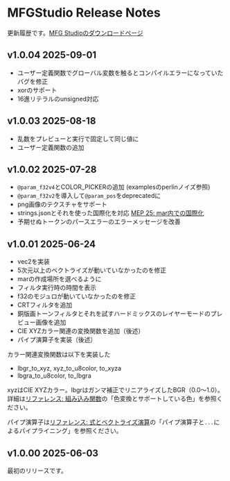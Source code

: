 # MFGStudio Release Notes

更新履歴です。[MFG Studioのダウンロードページ](https://modernfilterlanguageforgpu.org/download/)

## v1.0.04 2025-09-01

- ユーザー定義関数でグローバル変数を触るとコンパイルエラーになっていたバグを修正
- xorのサポート
- 16進リテラルのunsigned対応

## v1.0.03 2025-08-18

- 乱数をプレビューと実行で固定して同じ値に
- ユーザー定義関数の追加

## v1.0.02 2025-07-28

- `@param_f32v4`とCOLOR_PICKERの追加 (examplesのperlinノイズ参照)
- `@param_f32v2`を導入して`@param_pos`をdeprecatedに
- png画像のテクスチャをサポート
- strings.jsonとそれを使った国際化を対応 [MEP 25: mar内での国際化](MEP/25.md)
- 予期せぬトークンのパースエラーのエラーメッセージを改善

## v1.0.01 2025-06-24

- vec2を実装
- 5次元以上のベクトライズが動いていなかったのを修正
- marの作成場所を選べるように
- フィルタ実行時の時間を表示
- f32のモジュロが動いていなかったのを修正
- CRTフィルタを追加
- 銅版画トーンフィルタとそれを試すハードミックスのレイヤーモードのプレビュー画像を追加
- CIE XYZカラー関連の変換関数を追加（後述）
- パイプ演算子を実装（後述）

カラー関連変換関数は以下を実装した

- lbgr_to_xyz, xyz_to_u8color, to_xyza
- lbgra_to_u8color, to_lbgra

xyzはCIE XYZカラー。lbgrはガンマ補正でリニアライズしたBGR（0.0〜1.0）。
詳細は[リファレンス: 組み込み関数](Reference/BuiltinFunctions.md)の「色変換とサポートしている色」を参照ください。

パイプ演算子は[リファレンス: 式とベクトライズ演算](Reference/Expression.md)の「パイプ演算子と`...`によるパイプライニング」を参照ください。

## v1.0.00 2025-06-03

最初のリリースです。